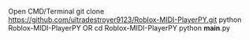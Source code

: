Open CMD/Terminal
git clone https://github.com/ultradestroyer9123/Roblox-MIDI-PlayerPY.git
python Roblox-MIDI-PlayerPY
OR
cd Roblox-MIDI-PlayerPY
python __main__.py
